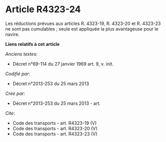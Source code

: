 # Article R4323-24

Les réductions prévues aux articles R. 4323-19, R. 4323-20 et R. 4323-23 ne sont pas cumulables ; seule est appliquée la plus
avantageuse pour le navire.

**Liens relatifs à cet article**

_Anciens textes_:

  - Décret n°69-114 du 27 janvier 1969 art. 9, v. init.

_Codifié par_:

  - Décret n°2013-253 du 25 mars 2013

_Créé par_:

  - Décret n°2013-253 du 25 mars 2013 - art.

_Cite_:

  - Code des transports - art. R4323-19 (V)
  - Code des transports - art. R4323-20 (V)
  - Code des transports - art. R4323-23 (V)
